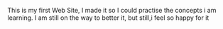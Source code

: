 This is my first Web Site, I made it so I could practise the concepts i am learning. I am still on the way to better it, but still,i feel so happy for it

